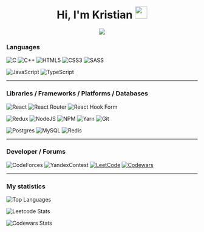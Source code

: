 <h1 align="center">Hi, I'm Kristian <img src="https://github.com/blackcater/blackcater/raw/main/images/Hi.gif" height="32"/></h1>
<p align="center">
  <img src="https://readme-typing-svg.herokuapp.com/?lines=Junior+Fullstack+Developer+👨‍💻&font=Fira%20Code&center=true&width=400&height=50" >
</p>

### Languages

![C](https://img.shields.io/badge/-C-000000?style=for-the-badge&logo=C&logoColor=6296CC)
![C++](https://img.shields.io/badge/-C++-000000?style=for-the-badge&logo=C%2b%2b&logoColor=6296CC)
![HTML5](https://img.shields.io/badge/html5-000000?style=for-the-badge&logo=html5&logoColor=%23E34F26)
![CSS3](https://img.shields.io/badge/css3-000000?style=for-the-badge&logo=css3&logoColor=%231572B6)
![SASS](https://img.shields.io/badge/SASS-000000?style=for-the-badge&logo=SASS&logoColor=%C76494)

![JavaScript](https://img.shields.io/badge/javascript-000000?style=for-the-badge&logo=javascript&logoColor=%23F7DF1E)
![TypeScript](https://img.shields.io/badge/typescript-000000?style=for-the-badge&logo=typescript&logoColor=%2F74C0)

---

### Libraries / Frameworks / Platforms / Databases

![React](https://img.shields.io/badge/react-000000?style=for-the-badge&logo=react&logoColor=%2361DAFB)
![React Router](https://img.shields.io/badge/React_Router-000000?style=for-the-badge&logo=react-router&logoColor=CA4245)
![React Hook Form](https://img.shields.io/badge/React%20Hook%20Form-000000.svg?style=for-the-badge&logo=reacthookform&logoColor=%23EC5990)

![Redux](https://img.shields.io/badge/redux-000000.svg?style=for-the-badge&logo=redux&logoColor=%23593d88)
![NodeJS](https://img.shields.io/badge/node.js-000000?style=for-the-badge&logo=node.js&logoColor=6DA55F)
![NPM](https://img.shields.io/badge/NPM-000000.svg?style=for-the-badge&logo=npm&logoColor=%23CB3837)
![Yarn](https://img.shields.io/badge/yarn-000000.svg?style=for-the-badge&logo=yarn&logoColor=%232C8EB)
![Git](https://img.shields.io/badge/git-000000.svg?style=for-the-badge&logo=git&logoColor=%23F05033)

![Postgres](https://img.shields.io/badge/postgres-000000.svg?style=for-the-badge&logo=postgresql&logoColor=%23316192)
![MySQL](https://img.shields.io/badge/mysql-000000.svg?style=for-the-badge&logo=mysql&logoColor=4479A1)
![Redis](https://img.shields.io/badge/redis-000000.svg?style=for-the-badge&logo=redis&logoColor=%23DD0031)

---

### Developer / Forums

![CodeForces](https://img.shields.io/badge/-CodeForces-000000?style=for-the-badge&logo=data%3Aimage%2Fpng%3Bbase64%2CiVBORw0KGgoAAAANSUhEUgAAABgAAAAYCAYAAADgdz34AAAABmJLR0QA%2FwD%2FAP%2BgvaeTAAAAzklEQVRIie2SMQ6CMBSGv7ZEJu9gIngHN72Bp2BwZXR3YvYcjGxexMQzmLhAUuoAGltIIKRO8k3t69%2F%2Fb14fzAwgxohWl%2BdZYFJg0ZYqILsfl6ehu3LcKyxz2nU65u6oAMf8TegzYDKBuYYRkgMY1ZSEpiYX%2B%2FLmJQBFgWFt%2FbckATY%2BAmRj3iH2YQ4Q%2BDJ67LaRkrXVal3L3FtAoHRh%2BO6GQSmdeJsi2%2FxD%2FPMxnQP%2BJKDqqZfOfrJGIkTmHFYgMkfY1QgsjenRGEcz08sLd9Ez%2BRMb2H4AAAAASUVORK5CYII%3D)
![YandexContest](https://img.shields.io/badge/-Контест-000000?style=for-the-badge&logo=data%3Aimage%2Fpng%3Bbase64%2CiVBORw0KGgoAAAANSUhEUgAAACAAAAAgCAMAAABEpIrGAAAA2FBMVEUAAAAAAAAAAAAAAAAAAAAAAAAAAAAAAAAAAAAAAAAAAAAAAAAAAAAAAAAAAAAAAAAAAAAAAAACAgIDAwMEBAQICAgODg4UFBQWFhYfHx8gICAjIyMlJSUoKCgwMDA2NjY3Nzc6Ojo8PDxAQEBKSkpNTU1WVlZYWFhZWVllZWVnZ2dpaWlsbGx3d3d5eXl9fX2Dg4ORkZGWlpacnJyhoaGkpKSsrKyxsbG2tra9vb3BwcHGxsbd3d3f39%2Fm5ubq6urv7%2B%2F19fX5%2Bfn6%2Bvr7%2B%2Fv8%2FPz%2B%2Fv7%2F%2F%2F8w9YxfAAAAEXRSTlMAAQIGEThNUIGiqquytsv6%2FH63Vj4AAAEbSURBVHjabJIDtkQxDIavrf%2FZtq0xs%2F8VPU%2Bb5Mx31MZyGEGcpEWRJnHgzMGNyhr%2F1GXkan1YQVCFQu0lDRRN4lm9n2EOmW%2F8rV6Qz2IkMCwdnl9ens5%2ByX99Nv9Bm75pmzp%2BK3Vt%2FTuD4e3ugTVA9dNtBMMHXQArzADRt0FpfhvT3pIyKL%2FnW5vfCb1BGdSBE9vfFT1rA8S8x3N61QZInNR%2BDqi7oA1Sp7CfxQ6da4OCG%2BBoPLrb3VMGKRjHXSJSKRJwbuj9WhUZg7Han2zrNoMalnt60oPio8bWcLSpRy2W9UKPelli3fvT4bo0qFxxMC16gDBoQnFyXxPV1pYApTptDbgfiU20DMzcWOWZCWUcAlmP2MxLMPsDAKTMRXbZsH%2BmAAAAAElFTkSuQmCC)
[![LeetCode](https://img.shields.io/badge/-LeetCode-000000?style=for-the-badge&logo=LeetCode)](https://leetcode.com/KristianNikulin/)
[![Codewars](https://img.shields.io/badge/Codewars-000000?style=for-the-badge&logo=codewars&logoColor=ff0000)](https://www.codewars.com/users/KristianNikulin)

---

### My statistics

![Top Languages](https://github-readme-stats.vercel.app/api/top-langs/?username=kristiannikulin&hide=Jupyter+Notebook&langs_count=8&custom_title=Top+Used+Languages&card_width=500&layout=compact&theme=dark&border_color=3e3e3e&bg_color=101010&title_color=f0f0f0&text_color=2bbda2)

![Leetcode Stats](https://leetcard.jacoblin.cool/kristiannikulin?theme=dark&width=500&height=190&border=1&radius=4.5&font=Montserrat&animation=true)

![Codewars Stats](https://codewars-stats-ignacio-cuadra.vercel.app/?username=KristianNikulin&theme=dark&backgroundColor=101010&borderColor=3e3e3e&textColor=fff&primaryColor=ff0000)
